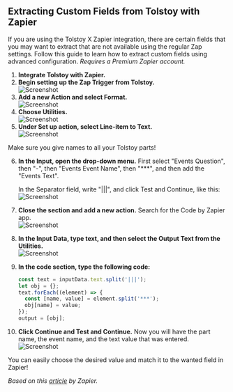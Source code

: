 ## Extracting Custom Fields from Tolstoy with Zapier

If you are using the Tolstoy X Zapier integration, there are certain fields that you may want to extract that are not available using the regular Zap settings. Follow this guide to learn how to extract custom fields using advanced configuration. *Requires a Premium Zapier account.*

1. **Integrate Tolstoy with Zapier.**
2. **Begin setting up the Zap Trigger from Tolstoy.**  
   ![Screenshot](https://downloads.intercomcdn.com/i/o/430361111/6f8fb10c5472031f192375fc/image.png)
3. **Add a new Action and select Format.**  
   ![Screenshot](https://downloads.intercomcdn.com/i/o/430381548/976e75886e6153183d6b4717/image.png)
4. **Choose Utilities.**  
   ![Screenshot](https://downloads.intercomcdn.com/i/o/430382143/9f0721e85870670e2082a7a3/image.png)
5. **Under Set up action, select Line-item to Text.**  
   ![Screenshot](https://downloads.intercomcdn.com/i/o/430384222/90aebc45472c9ea32f58898f/image.png)

Make sure you give names to all your Tolstoy parts!

6. **In the Input, open the drop-down menu.** First select "Events Question", then "-", then "Events Event Name", then "***", and then add the "Events Text".

   In the Separator field, write "|||", and click Test and Continue, like this:  
   ![Screenshot](https://downloads.intercomcdn.com/i/o/430385061/ddba156b798042d3ba366ca4/image.png)

7. **Close the section and add a new action.** Search for the Code by Zapier app.  
   ![Screenshot](https://downloads.intercomcdn.com/i/o/430386009/1f1d394c9513e6ff78f90c12/image.png)
8. **In the Input Data, type text, and then select the Output Text from the Utilities.**  
   ![Screenshot](https://downloads.intercomcdn.com/i/o/430388320/8cdf4ea16dcae7bb707575e3/image.png)
9. **In the code section, type the following code:**

   ```javascript
   const text = inputData.text.split('|||');
   let obj = {};
   text.forEach((element) => {
     const [name, value] = element.split('***');
     obj[name] = value;
   });
   output = [obj];
   ```

10. **Click Continue and Test and Continue.** Now you will have the part name, the event name, and the text value that was entered.  
    ![Screenshot](https://downloads.intercomcdn.com/i/o/430389079/f6f377e6de8cd2d34f318eff/image.png)

You can easily choose the desired value and match it to the wanted field in Zapier!

*Based on this [article](https://community.zapier.com/featured-articles-65/how-to-parse-keys-and-values-from-line-item-arrays-into-zapier-mappable-values-7493) by Zapier.*